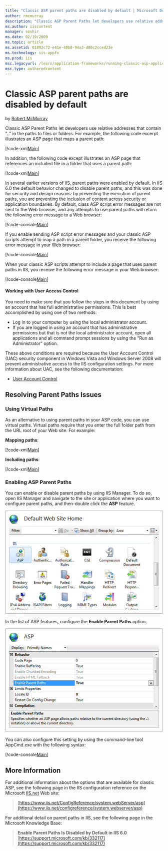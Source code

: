 ```yaml
---
title: "Classic ASP parent paths are disabled by default | Microsoft Docs"
author: rmcmurray
description: "Classic ASP Parent Paths let developers use relative addresses that contain '..' in the paths to files or folders. For example, the following code excerpt il..."
ms.author: iiscontent
manager: soshir
ms.date: 02/19/2009
ms.topic: article
ms.assetid: 01892c72-e41e-40b0-94a3-d80c2cced23e
ms.technology: iis-appfx
ms.prod: iis
msc.legacyurl: /learn/application-frameworks/running-classic-asp-applications-on-iis-7-and-iis-8/classic-asp-parent-paths-are-disabled-by-default
msc.type: authoredcontent
---
```

Classic ASP parent paths are disabled by default
====================
by [Robert McMurray](https://github.com/rmcmurray)

Classic ASP Parent Paths let developers use relative addresses that contain ".." in the paths to files or folders. For example, the following code excerpt illustrates an ASP page that maps a parent path:

[!code-xml[Main](classic-asp-parent-paths-are-disabled-by-default/samples/sample1.xml)]

In addition, the following code except illustrates an ASP page that references an included file in a folder that uses a parent path:

[!code-xml[Main](classic-asp-parent-paths-are-disabled-by-default/samples/sample2.xml)]

In several earlier versions of IIS, parent paths were enabled by default. In IIS 6.0 the default behavior changed to disable parent paths, and this was done for security and design reasons: by preventing the execution of parent paths, you are preventing the inclusion of content across security or application boundaries. By default, class ASP script error messages are not sent to the Web browser, and any attempts to use parent paths will return the following error message to a Web browser:

[!code-console[Main](classic-asp-parent-paths-are-disabled-by-default/samples/sample3.cmd)]

If you enable sending ASP script error messages and your classic ASP scripts attempt to map a path in a parent folder, you receive the following error message in your Web browser:

[!code-console[Main](classic-asp-parent-paths-are-disabled-by-default/samples/sample4.cmd)]

When your classic ASP scripts attempt to include a page that uses parent paths in IIS, you receive the following error message in your Web browser:

[!code-console[Main](classic-asp-parent-paths-are-disabled-by-default/samples/sample5.cmd)]

#### Working with User Access Control

You need to make sure that you follow the steps in this document by using an account that has full administrative permissions. This is best accomplished by using one of two methods:

- Log in to your computer by using the local administrator account.
- If you are logged in using an account that has administrative permissions but that is not the local administrator account, open all applications and all command prompt sessions by using the "Run as Administrator" option.

These above conditions are required because the User Account Control (UAC) security component in Windows Vista and Windows Server 2008 will prevent administrative access to the IIS configuration settings. For more information about UAC, see the following documentation:

- [User Account Control](https://go.microsoft.com/fwlink/?LinkId=113664)

## Resolving Parent Paths Issues

### Using Virtual Paths

As an alternative to using parent paths in your ASP code, you can use virtual paths. Virtual paths require that you enter the full folder path from the URL root of your Web site. For example:

**Mapping paths**:

[!code-xml[Main](classic-asp-parent-paths-are-disabled-by-default/samples/sample6.xml)]

**Including paths**:

[!code-xml[Main](classic-asp-parent-paths-are-disabled-by-default/samples/sample7.xml)]

### Enabling ASP Parent Paths

You can enable or disable parent paths by using IIS Manager. To do so, open IIS Manager and navigate to the site or application where you want to configure parent paths, and then-double click the **ASP** feature.

[![](classic-asp-parent-paths-are-disabled-by-default/_static/image2.jpg)](classic-asp-parent-paths-are-disabled-by-default/_static/image1.jpg)


In the list of ASP features, configure the **Enable Parent Paths** option.

[![](classic-asp-parent-paths-are-disabled-by-default/_static/image4.jpg)](classic-asp-parent-paths-are-disabled-by-default/_static/image3.jpg)


You can also configure this setting by using the command-line tool AppCmd.exe with the following syntax:

[!code-console[Main](classic-asp-parent-paths-are-disabled-by-default/samples/sample8.cmd)]

## More Information

For additional information about the options that are available for classic ASP, see the following page in the IIS configuration reference on the Microsoft [IIS.net](https://www.iis.net/) Web site:

> [https://www.iis.net/ConfigReference/system.webServer/asp](https://www.iis.net/configreference/system.webserver/asp)


For additional detail on parent paths in IIS, see the following page in the Microsoft Knowledge Base:

> **Enable Parent Paths Is Disabled by Default in IIS 6.0**  
> [https://support.microsoft.com/kb/332117](https://support.microsoft.com/kb/332117)